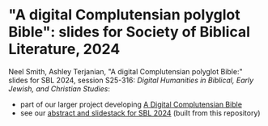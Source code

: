# "A digital Complutensian polyglot Bible": slides for Society of Biblical Literature, 2024

Neel Smith, Ashley Terjanian, "A digital Complutensian polyglot Bible:" slides for SBL 2024, session S25-316: *Digital Humanities in Biblical, Early Jewish, and Christian Studies*:

- part of our larger project developing [A Digital Complutensian Bible](https://neelsmith.quarto.pub/digitalcomplutensian/)
- see our [abstract and slidestack for SBL 2024](https://neelsmith.quarto.pub/digitalcomplutensian/presentations/sbl2024/) (built from this repository)